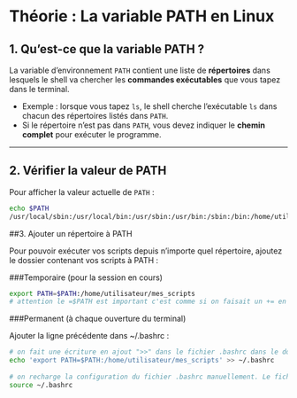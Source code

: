 # Théorie : La variable PATH en Linux

## 1. Qu’est-ce que la variable PATH ?
La variable d’environnement `PATH` contient une liste de **répertoires** dans lesquels le shell va chercher les **commandes exécutables** que vous tapez dans le terminal.

- Exemple : lorsque vous tapez `ls`, le shell cherche l’exécutable `ls` dans chacun des répertoires listés dans `PATH`.
- Si le répertoire n’est pas dans `PATH`, vous devez indiquer le **chemin complet** pour exécuter le programme.

---

## 2. Vérifier la valeur de PATH
Pour afficher la valeur actuelle de `PATH` :
```bash
echo $PATH
/usr/local/sbin:/usr/local/bin:/usr/sbin:/usr/bin:/sbin:/bin:/home/utilisateur/mes_scripts
```

##3. Ajouter un répertoire à PATH

Pour pouvoir exécuter vos scripts depuis n’importe quel répertoire, ajoutez le dossier contenant vos scripts à PATH :

###Temporaire (pour la session en cours)

```bash
export PATH=$PATH:/home/utilisateur/mes_scripts
# attention le =$PATH est important c'est comme si on faisait un += en c#
```

###Permanent (à chaque ouverture du terminal)

Ajouter la ligne précédente dans ~/.bashrc :
```bash
# on fait une écriture en ajout ">>" dans le fichier .bashrc dans le dossier de l'utilisateur courant. On peut le faire aussi avec nano
echo 'export PATH=$PATH:/home/utilisateur/mes_scripts' >> ~/.bashrc
  
# on recharge la configuration du fichier .bashrc manuellement. Le fichier .bashrc est exécuté à chaque ouverture de session.
source ~/.bashrc
```